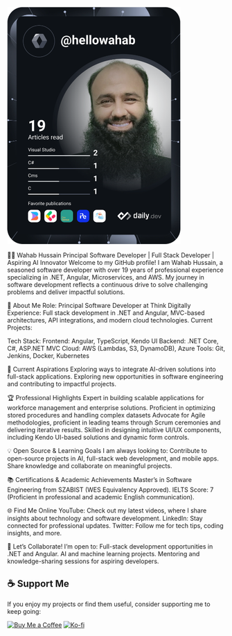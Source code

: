 <a href="https://app.daily.dev/hellowahab"><img src="https://github.com/hellowahab/hellowahab/blob/main/devcard.svg" width="400" alt="Wahab Hussain's Dev Card"/></a>

👨‍💻 Wahab Hussain
Principal Software Developer | Full Stack Developer | Aspiring AI Innovator
Welcome to my GitHub profile! I am Wahab Hussain, a seasoned software developer with over 19 years of professional experience specializing in .NET, Angular, Microservices, and AWS. 
My journey in software development reflects a continuous drive to solve challenging problems and deliver impactful solutions.

🌟 About Me
Role: Principal Software Developer at Think Digitally
Experience: Full stack development in .NET and Angular, MVC-based architectures, API integrations, and modern cloud technologies.
Current Projects:

Tech Stack:
Frontend: Angular, TypeScript, Kendo UI
Backend: .NET Core, C#, ASP.NET MVC
Cloud: AWS (Lambdas, S3, DynamoDB), Azure
Tools: Git, Jenkins, Docker, Kubernetes

🚀 Current Aspirations
Exploring ways to integrate AI-driven solutions into full-stack applications.
Exploring new opportunities in software engineering and contributing to impactful projects.

🏆 Professional Highlights
Expert in building scalable applications for workforce management and enterprise solutions.
Proficient in optimizing stored procedures and handling complex datasets
Advocate for Agile methodologies, proficient in leading teams through Scrum ceremonies and delivering iterative results.
Skilled in designing intuitive UI/UX components, including Kendo UI-based solutions and dynamic form controls.

💡 Open Source & Learning Goals
I am always looking to:
Contribute to open-source projects in AI, full-stack web development, and mobile apps.
Share knowledge and collaborate on meaningful projects.

📚 Certifications & Academic Achievements
Master’s in Software Engineering from SZABIST (WES Equivalency Approved).
IELTS Score: 7 (Proficient in professional and academic English communication).

🌐 Find Me Online
YouTube: Check out my latest videos, where I share insights about technology and software development.
LinkedIn: Stay connected for professional updates.
Twitter: Follow me for tech tips, coding insights, and more.

🤝 Let’s Collaborate!
I’m open to:
Full-stack development opportunities in .NET and Angular.
AI and machine learning projects.
Mentoring and knowledge-sharing sessions for aspiring developers.

## ☕ Support Me

If you enjoy my projects or find them useful, consider supporting me to keep going:

[![Buy Me a Coffee](https://img.shields.io/badge/-Buy%20me%20a%20coffee-yellow?style=flat-square&logo=buy-me-a-coffee)](https://www.buymeacoffee.com/hellowahab)
[![Ko-fi](https://img.shields.io/badge/-Ko--fi-red?style=flat-square&logo=ko-fi)](https://ko-fi.com/hellowahab)
